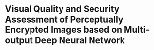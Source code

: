 # Visual Quality and Security Assessment of Perceptually Encrypted Images based on Multi-output Deep Neural Network
